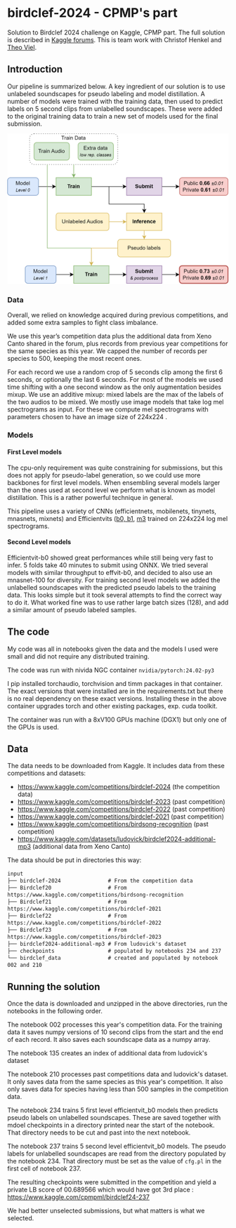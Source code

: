 # birdclef-2024 - CPMP's part

Solution to Birdclef 2024 challenge on Kaggle, CPMP part. The full solution is described in [Kaggle forums](https://www.kaggle.com/competitions/birdclef-2024/discussion/511905). This is team work with Christof Henkel and [Theo Viel](https://github.com/TheoViel/kaggle_birdclef2024).

## Introduction 

Our pipeline is summarized below. A key ingredient of our solution is to use unlabeled soundscapes for pseudo labeling and model distillation. A number of models were trained with the training data, then used to predict labels on 5 second clips from unlabelled soundscapes. These were added to the original training data to train a new set of models used for the final submission. 

![](./pipe.png)

### Data

Overall, we relied on knowledge acquired during previous competitions, and added some extra samples to fight class imbalance.

We use this year’s competition data plus the additional data from Xeno Canto shared in the forum, plus records from previous year competitions for the same species as this year. We capped the number of records per species to 500, keeping the most recent ones.

For each record we use a random crop of 5 seconds clip among the first 6 seconds, or optionally the last 6 seconds. For most of the models we used time shifting with a one second window as the only augmentation besides mixup. We use an additive mixup: mixed labels are the max of the labels of the two audios to be mixed.
We mostly use image models that take log mel spectrograms as input. For these we compute mel spectrograms with parameters chosen to have an image size of 224x224 .

### Models

#### First Level models

The cpu-only requirement was quite constraining for submissions, but this does not apply for pseudo-label generation, so we could use more backbones for first level models. When ensembling several models larger than the ones used at second level we perform what is known as model distillation. This is a rather powerful technique in general.

This pipeline uses a variety of CNNs (efficientnets, mobilenets, tinynets, mnasnets, mixnets) and Efficientvits ([b0, b1](https://arxiv.org/pdf/2205.14756), [m3](https://arxiv.org/pdf/2305.07027) trained on 224x224 log mel spectrograms.

#### Second Level models

Efficientvit-b0 showed great performances while still being very fast to infer. 5 folds take 40 minutes to submit using ONNX. We tried several models with similar throughput to effvit-b0, and decided to also use an mnasnet-100 for diversity. For training second level models we added the unlabelled soundscapes with the predicted pseudo labels to the training data. This looks simple but it took several attempts to find the correct way to do it. What worked fine was to use rather large batch sizes (128), and add a similar amount of pseudo labeled samples. 

## The code

My code was all in notebooks given the data and the models I used were small and did not require any distributed training.

The code was run with nivida NGC container `nvidia/pytorch:24.02-py3`

I pip installed torchaudio, torchvision and timm packages in that container. The exact versions that were installed are in the requirements.txt but there is no real dependency on these exact versions. Installing these in the above container upgrades torch and other existing packages, exp. cuda toolkit.

The container was run with a 8xV100 GPUs machine (DGX1) but only one of the GPUs is used.

## Data

The data needs to be downloaded from Kaggle. It includes data from these competitions and datasets:

- https://www.kaggle.com/competitions/birdclef-2024 (the competition data)
- https://www.kaggle.com/competitions/birdclef-2023 (past competition)
- https://www.kaggle.com/competitions/birdclef-2022 (past competition)
- https://www.kaggle.com/competitions/birdclef-2021 (past competition)
- https://www.kaggle.com/competitions/birdsong-recognition (past competition)
- https://www.kaggle.com/datasets/ludovick/birdclef2024-additional-mp3 (additional data from Xeno Canto)

The data should be put in directories this way:
```
input
├── birdclef-2024               # From the competition data
├── Birdclef20                  # From https://www.kaggle.com/competitions/birdsong-recognition
├── Birdclef21                  # From https://www.kaggle.com/competitions/birdclef-2021
├── Birdclef22                  # From https://www.kaggle.com/competitions/birdclef-2022
├── Birdclef23                  # From https://www.kaggle.com/competitions/birdclef-2023
├── birdclef2024-additional-mp3 # From ludovick's dataset
├── checkpoints                 # populated by notebooks 234 and 237
└── birdclef_data               # created and populated by notebook 002 and 210
```
## Running the solution

Once the data is downloaded and unzipped in the above directories, run the notebooks in the following order.

The notebook 002 processes this year's competition data. For the training data it saves numpy versions of 10 second clips from the start and the end of each record. It also saves each soundscape data as a numpy array.

The notebook 135 creates an index of additional data from ludovick's dataset

The notebook 210 processes past competitions data and ludovick's dataset. It only saves data from the same species as this year's competition. It also only saves data for species having less than 500 samples in the competition data. 

The notebook 234 trains 5 first level efficientvit_b0 models then predicts pseudo labels on unlabelled soundscapes. These are saved together with mdoel checkpoints in a directory printed near the start of the notebook. That directory needs to be cut and past into the next notebook.

The notebook 237 trains 5 second level efficientvit_b0 models. The pseudo labels for unlabelled soundscapes are read from the directory populated by the notebook 234. That directory must be set as the value of `cfg.pl` in the first cell of notebook 237.

The resulting checkpoints were submitted in the competition and yield a private LB score of 00.689566 which would have got 3rd place : https://www.kaggle.com/cpmpml/birdclef24-237

We had better unselected submissions, but what matters is what we selected. 
